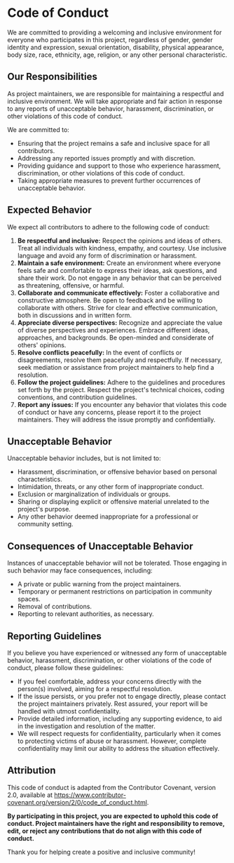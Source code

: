 # Code of Conduct

We are committed to providing a welcoming and inclusive environment for everyone who participates in this project, regardless of gender, 
gender identity and expression, sexual orientation, disability, physical appearance, body size, race, ethnicity, age, religion, or any other personal characteristic.

## Our Responsibilities

As project maintainers, we are responsible for maintaining a respectful and inclusive environment. We will take appropriate and fair action in response to any reports of unacceptable behavior, 
harassment, discrimination, or other violations of this code of conduct.

We are committed to:
- Ensuring that the project remains a safe and inclusive space for all contributors.
- Addressing any reported issues promptly and with discretion.
- Providing guidance and support to those who experience harassment, discrimination, or other violations of this code of conduct.
- Taking appropriate measures to prevent further occurrences of unacceptable behavior.

## Expected Behavior

We expect all contributors to adhere to the following code of conduct:

1. __Be respectful and inclusive:__ Respect the opinions and ideas of others. Treat all individuals with kindness, empathy, and courtesy. Use inclusive language and avoid any form of discrimination or harassment.
2. __Maintain a safe environment:__ Create an environment where everyone feels safe and comfortable to express their ideas, ask questions, and share their work. Do not engage in any behavior that can be perceived as threatening, offensive, or harmful.
3. __Collaborate and communicate effectively:__ Foster a collaborative and constructive atmosphere. Be open to feedback and be willing to collaborate with others. Strive for clear and effective communication, both in discussions and in written form.
4. __Appreciate diverse perspectives:__ Recognize and appreciate the value of diverse perspectives and experiences. Embrace different ideas, approaches, and backgrounds. Be open-minded and considerate of others' opinions.
5. __Resolve conflicts peacefully:__ In the event of conflicts or disagreements, resolve them peacefully and respectfully. If necessary, seek mediation or assistance from project maintainers to help find a resolution.
6. __Follow the project guidelines:__ Adhere to the guidelines and procedures set forth by the project. Respect the project's technical choices, coding conventions, and contribution guidelines.
7. __Report any issues:__ If you encounter any behavior that violates this code of conduct or have any concerns, please report it to the project maintainers. They will address the issue promptly and confidentially.



## Unacceptable Behavior

Unacceptable behavior includes, but is not limited to:
- Harassment, discrimination, or offensive behavior based on personal characteristics.
- Intimidation, threats, or any other form of inappropriate conduct.
- Exclusion or marginalization of individuals or groups.
- Sharing or displaying explicit or offensive material unrelated to the project's purpose.
- Any other behavior deemed inappropriate for a professional or community setting.

## Consequences of Unacceptable Behavior

Instances of unacceptable behavior will not be tolerated. Those engaging in such behavior may face consequences, including:
- A private or public warning from the project maintainers.
- Temporary or permanent restrictions on participation in community spaces.
- Removal of contributions.
- Reporting to relevant authorities, as necessary.

## Reporting Guidelines

If you believe you have experienced or witnessed any form of unacceptable behavior, harassment, discrimination, or other violations of the code of conduct, please follow these guidelines:
- If you feel comfortable, address your concerns directly with the person(s) involved, aiming for a respectful resolution.
- If the issue persists, or you prefer not to engage directly, please contact the project maintainers privately. Rest assured, your report will be handled with utmost confidentiality.
- Provide detailed information, including any supporting evidence, to aid in the investigation and resolution of the matter.
- We will respect requests for confidentiality, particularly when it comes to protecting victims of abuse or harassment. However, complete confidentiality may limit our ability to address the situation effectively.

## Attribution

This code of conduct is adapted from the Contributor Covenant, version 2.0, available at https://www.contributor-covenant.org/version/2/0/code_of_conduct.html.

__By participating in this project, you are expected to uphold this code of conduct. Project maintainers have the right and responsibility to remove, edit,
or reject any contributions that do not align with this code of conduct.__

Thank you for helping create a positive and inclusive community!